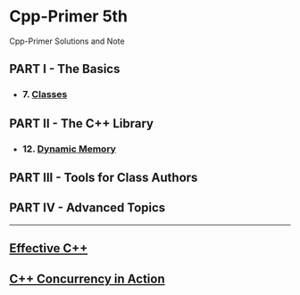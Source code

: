 # Cpp-Primer 5th
Cpp-Primer Solutions and Note  

## PART I - The Basics

+ ### 7. [Classes](./ex/ch07)

## PART II - The C++ Library

+ ### 12. [Dynamic Memory](./ex/ch12)  

## PART III - Tools for Class Authors  

## PART IV - Advanced Topics

---

## [Effective C++](./effective/old)  
## [C++ Concurrency in Action](./concurrency)

